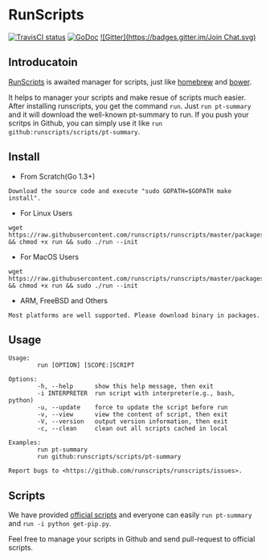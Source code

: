 # RunScripts

[![TravisCI status](https://secure.travis-ci.org/runscripts/runscripts.png)](http://travis-ci.org/runscripts/runscripts) [![GoDoc](https://godoc.org/github.com/runscripts/runscripts?status.svg)](https://godoc.org/github.com/runscripts/runscripts) [![Gitter](https://badges.gitter.im/Join Chat.svg)](https://gitter.im/runscripts/runscripts?utm_source=badge&utm_medium=badge&utm_campaign=pr-badge&utm_content=badge)

## Introducatoin

[RunScripts](https://github.com/runscripts/runscripts) is awaited manager for scripts, just like [homebrew](https://github.com/Homebrew/homebrew) and [bower](https://github.com/bower/bower).

It helps to manager your scripts and make resue of scripts much easier. After installing runscripts, you get the command `run`. Just `run pt-summary` and it will download the well-known pt-summary to run. If you push your scritps in Github, you can simply use it like `run github:runscripts/scripts/pt-summary`.


## Install

* From Scratch(Go 1.3+)

```
Download the source code and execute "sudo GOPATH=$GOPATH make install".
```

* For Linux Users

```
wget https://raw.githubusercontent.com/runscripts/runscripts/master/packages/linux_amd64/run && chmod +x run && sudo ./run --init
```

* For MacOS Users

```
wget https://raw.githubusercontent.com/runscripts/runscripts/master/packages/darwin_amd64/run && chmod +x run && sudo ./run --init
```

* ARM, FreeBSD and Others

```
Most platforms are well supported. Please download binary in packages.
```

## Usage

```
Usage:
        run [OPTION] [SCOPE:]SCRIPT

Options:
        -h, --help      show this help message, then exit
        -i INTERPRETER  run script with interpreter(e.g., bash, python)
        -u, --update    force to update the script before run
        -v, --view      view the content of script, then exit
        -V, --version   output version information, then exit
        -c, --clean     clean out all scripts cached in local

Examples:
        run pt-summary
        run github:runscripts/scripts/pt-summary

Report bugs to <https://github.com/runscripts/runscripts/issues>.
```

## Scripts

We have provided [official scripts](https://github.com/runscripts/script) and everyone can easily `run pt-summary` and `run -i python get-pip.py`.

Feel free to manage your scripts in Github and send pull-request to official scripts.

